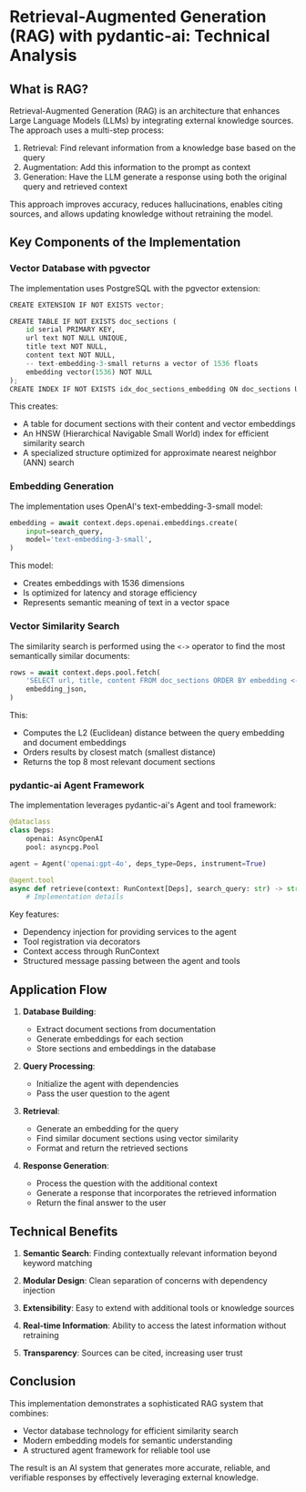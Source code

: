 # Retrieval-Augmented Generation (RAG) with pydantic-ai: Technical Analysis

## What is RAG?

Retrieval-Augmented Generation (RAG) is an architecture that enhances Large Language Models (LLMs) by integrating external knowledge sources. The approach uses a multi-step process:

1. Retrieval: Find relevant information from a knowledge base based on the query
2. Augmentation: Add this information to the prompt as context
3. Generation: Have the LLM generate a response using both the original query and retrieved context

This approach improves accuracy, reduces hallucinations, enables citing sources, and allows updating knowledge without retraining the model.

## Key Components of the Implementation

### Vector Database with pgvector

The implementation uses PostgreSQL with the pgvector extension:

```python
CREATE EXTENSION IF NOT EXISTS vector;

CREATE TABLE IF NOT EXISTS doc_sections (
    id serial PRIMARY KEY,
    url text NOT NULL UNIQUE,
    title text NOT NULL,
    content text NOT NULL,
    -- text-embedding-3-small returns a vector of 1536 floats
    embedding vector(1536) NOT NULL
);
CREATE INDEX IF NOT EXISTS idx_doc_sections_embedding ON doc_sections USING hnsw (embedding vector_l2_ops);
```

This creates:
- A table for document sections with their content and vector embeddings
- An HNSW (Hierarchical Navigable Small World) index for efficient similarity search
- A specialized structure optimized for approximate nearest neighbor (ANN) search

### Embedding Generation

The implementation uses OpenAI's text-embedding-3-small model:

```python
embedding = await context.deps.openai.embeddings.create(
    input=search_query,
    model='text-embedding-3-small',
)
```

This model:
- Creates embeddings with 1536 dimensions
- Is optimized for latency and storage efficiency
- Represents semantic meaning of text in a vector space

### Vector Similarity Search

The similarity search is performed using the `<->` operator to find the most semantically similar documents:

```python
rows = await context.deps.pool.fetch(
    'SELECT url, title, content FROM doc_sections ORDER BY embedding <-> $1 LIMIT 8',
    embedding_json,
)
```

This:
- Computes the L2 (Euclidean) distance between the query embedding and document embeddings
- Orders results by closest match (smallest distance)
- Returns the top 8 most relevant document sections

### pydantic-ai Agent Framework

The implementation leverages pydantic-ai's Agent and tool framework:

```python
@dataclass
class Deps:
    openai: AsyncOpenAI
    pool: asyncpg.Pool

agent = Agent('openai:gpt-4o', deps_type=Deps, instrument=True)

@agent.tool
async def retrieve(context: RunContext[Deps], search_query: str) -> str:
    # Implementation details
```

Key features:
- Dependency injection for providing services to the agent
- Tool registration via decorators
- Context access through RunContext
- Structured message passing between the agent and tools

## Application Flow

1. **Database Building**:
   - Extract document sections from documentation
   - Generate embeddings for each section
   - Store sections and embeddings in the database

2. **Query Processing**:
   - Initialize the agent with dependencies
   - Pass the user question to the agent

3. **Retrieval**:
   - Generate an embedding for the query
   - Find similar document sections using vector similarity
   - Format and return the retrieved sections

4. **Response Generation**:
   - Process the question with the additional context
   - Generate a response that incorporates the retrieved information
   - Return the final answer to the user

## Technical Benefits

1. **Semantic Search**: Finding contextually relevant information beyond keyword matching

2. **Modular Design**: Clean separation of concerns with dependency injection

3. **Extensibility**: Easy to extend with additional tools or knowledge sources

4. **Real-time Information**: Ability to access the latest information without retraining

5. **Transparency**: Sources can be cited, increasing user trust

## Conclusion

This implementation demonstrates a sophisticated RAG system that combines:
- Vector database technology for efficient similarity search
- Modern embedding models for semantic understanding
- A structured agent framework for reliable tool use

The result is an AI system that generates more accurate, reliable, and verifiable responses by effectively leveraging external knowledge.
